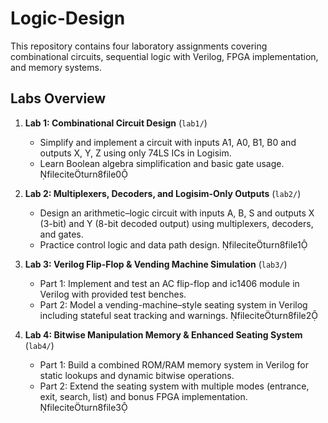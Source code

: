 # Logic-Design
This repository contains four laboratory assignments covering combinational circuits, sequential logic with Verilog, FPGA implementation, and memory systems.

## Labs Overview

1. **Lab 1: Combinational Circuit Design** (`lab1/`)
   - Simplify and implement a circuit with inputs A1, A0, B1, B0 and outputs X, Y, Z using only 74LS ICs in Logisim.  
   - Learn Boolean algebra simplification and basic gate usage. fileciteturn8file0

2. **Lab 2: Multiplexers, Decoders, and Logisim-Only Outputs** (`lab2/`)
   - Design an arithmetic–logic circuit with inputs A, B, S and outputs X (3-bit) and Y (8-bit decoded output) using multiplexers, decoders, and gates.  
   - Practice control logic and data path design. fileciteturn8file1

3. **Lab 3: Verilog Flip-Flop & Vending Machine Simulation** (`lab3/`)
   - Part 1: Implement and test an AC flip-flop and ic1406 module in Verilog with provided test benches.  
   - Part 2: Model a vending-machine–style seating system in Verilog including stateful seat tracking and warnings. fileciteturn8file2

4. **Lab 4: Bitwise Manipulation Memory & Enhanced Seating System** (`lab4/`)
   - Part 1: Build a combined ROM/RAM memory system in Verilog for static lookups and dynamic bitwise operations.  
   - Part 2: Extend the seating system with multiple modes (entrance, exit, search, list) and bonus FPGA implementation. fileciteturn8file3

